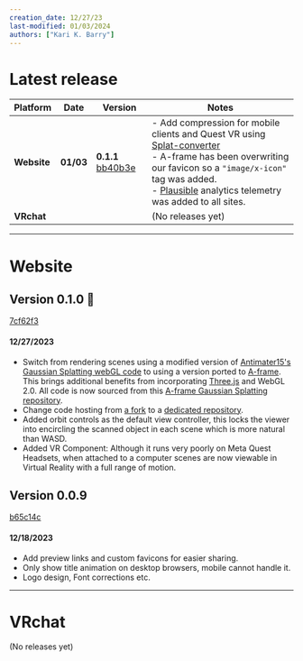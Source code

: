 ```yaml
---
creation_date: 12/27/23
last-modified: 01/03/2024
authors: ["Kari K. Barry"]
---
```


# Latest release

| Platform |       Date      |      Version     |      Notes    |
|----------|-----------------|------------------|---------------|
|  **Website** | **01/03** |    **0.1.1**  <a class="github-button" href="https://github.com/Kezzsim/abndn-frame/commit/bb40b3ef1554ca585027bf316271877c9c220965" data-color-scheme="no-preference: light; light: light; dark: dark;" data-size="large" aria-label="View commit bb40b3e on github">bb40b3e</a> | - Add compression for mobile clients and Quest VR using [Splat-converter](https://splat-converter.glitch.me/) <br/> - A-frame has been overwriting our favicon so a `"image/x-icon"` tag was added. <br/> - [Plausible](https://plausible.io/) analytics telemetry was added to all sites. |
|  **VRchat**  |                 |                 |   (No releases yet) |




---

# Website

## Version 0.1.0 🎉
<a class="github-button" href="https://github.com/Kezzsim/abndn-frame/commit/7cf62f357b9adff12c3c81896fa714e4bd90e1dd" data-color-scheme="no-preference: light; light: light; dark: dark;" data-size="large" aria-label="View commit 7cf62f3 on github">7cf62f3</a>
#### 12/27/2023
- Switch from rendering scenes using a modified version of [Antimater15's Gaussian Splatting webGL code](https://github.com/antimatter15/splat) to using a version ported to [A-frame](https://aframe.io/). This brings additional benefits from incorporating [Three.js](https://threejs.org/) and WebGL 2.0. All code is now sourced from this [A-frame Gaussian Splatting repository](https://github.com/quadjr/aframe-gaussian-splatting).
- Change code hosting from [a fork](https://github.com/Kezzsim/abandoned_splat_demo) to a [dedicated repository](https://github.com/Kezzsim/abndn-frame).
- Added orbit controls as the default view controller, this locks the viewer into encircling the scanned object in each scene which is more natural than WASD.
- Added VR Component: Although it runs very poorly on Meta Quest Headsets, when attached to a computer scenes are now viewable in Virtual Reality with a full range of motion.

## Version 0.0.9
<a class="github-button" href="https://github.com/Kezzsim/abandoned_splat_demo/commit/b65c14ccd8f69842e247fb76d9b446a32620ad33" data-color-scheme="no-preference: light; light: light; dark: dark;" data-size="large" aria-label="View commit b65c14c on github">b65c14c</a>
#### 12/18/2023
- Add preview links and custom favicons for easier sharing.
- Only show title animation on desktop browsers, mobile cannot handle it.
- Logo design, Font corrections etc.

---

# VRchat

(No releases yet)

<!-- Place this tag in your head or just before your close body tag. -->
<script async defer src="https://buttons.github.io/buttons.js"></script>